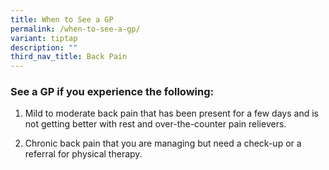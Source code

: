 ```yaml
---
title: When to See a GP
permalink: /when-to-see-a-gp/
variant: tiptap
description: ""
third_nav_title: Back Pain
---
```

<h3>See a GP if you experience the following: </h3>
<p></p>
<ol data-tight="true" class="tight">
<li>
<p>Mild to moderate back pain that has been present for a few days and is
not getting better with rest and over-the-counter pain relievers.</p>
</li>
<li>
<p>Chronic back pain that you are managing but need a check-up or a referral
for physical therapy.</p>
</li>
</ol>
<p></p>